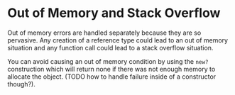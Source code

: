 # Out of Memory and Stack Overflow

Out of memory errors are handled separately because they are so pervasive.  Any creation of a reference type could lead to an out of memory situation and any function call could lead to a stack overflow situation.

You can avoid causing an out of memory condition by using the `new?` construction which will return none if there was not enough memory to allocate the object. (TODO how to handle failure inside of a constructor though?).
